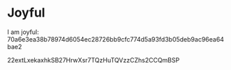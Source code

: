 # Joyful

I am joyful: 70a6e3ea38b78974d6054ec28726bb9cfc774d5a93fd3b05deb9ac96ea64bae2


22extLxekaxhkSB27HrwXsr7TQzHuTQVzzCZhs2CCQmBSP